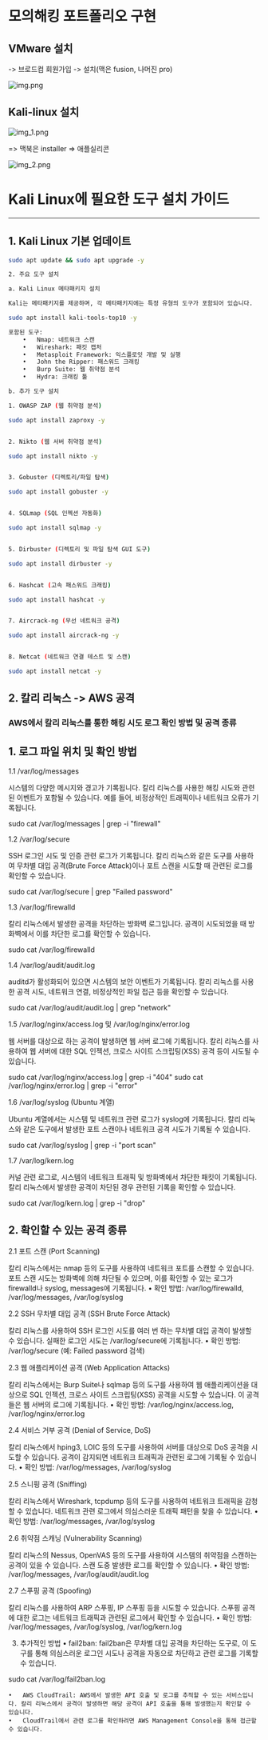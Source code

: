 # 모의해킹 포트폴리오 구현

## VMware 설치
-> 브로드컴 회원가입 -> 설치(맥은 fusion, 나머진 pro)

![img.png](../img/2024/vmware.png)

## Kali-linux 설치
![img_1.png](../img/2024/kali.png)

=> 맥북은 installer => 애플실리콘

![img_2.png](../img/2024/kalirun.png)

# Kali Linux에 필요한 도구 설치 가이드


---

## 1. Kali Linux 기본 업데이트



```bash
sudo apt update && sudo apt upgrade -y

2. 주요 도구 설치

a. Kali Linux 메타패키지 설치

Kali는 메타패키지를 제공하며, 각 메타패키지에는 특정 유형의 도구가 포함되어 있습니다.

sudo apt install kali-tools-top10 -y

포함된 도구:
	•	Nmap: 네트워크 스캔
	•	Wireshark: 패킷 캡처
	•	Metasploit Framework: 익스플로잇 개발 및 실행
	•	John the Ripper: 패스워드 크래킹
	•	Burp Suite: 웹 취약점 분석
	•	Hydra: 크래킹 툴

b. 추가 도구 설치

1. OWASP ZAP (웹 취약점 분석)

sudo apt install zaproxy -y


2. Nikto (웹 서버 취약점 분석)

sudo apt install nikto -y


3. Gobuster (디렉토리/파일 탐색)

sudo apt install gobuster -y


4. SQLmap (SQL 인젝션 자동화)

sudo apt install sqlmap -y


5. Dirbuster (디렉토리 및 파일 탐색 GUI 도구)

sudo apt install dirbuster -y


6. Hashcat (고속 패스워드 크래킹)

sudo apt install hashcat -y


7. Aircrack-ng (무선 네트워크 공격)

sudo apt install aircrack-ng -y


8. Netcat (네트워크 연결 테스트 및 스캔)

sudo apt install netcat -y
```

## 2. 칼리 리눅스 -> AWS 공격

### AWS에서 칼리 리눅스를 통한 해킹 시도 로그 확인 방법 및 공격 종류

## 1. 로그 파일 위치 및 확인 방법

1.1 /var/log/messages

시스템의 다양한 메시지와 경고가 기록됩니다. 칼리 리눅스를 사용한 해킹 시도와 관련된 이벤트가 포함될 수 있습니다. 예를 들어, 비정상적인 트래픽이나 네트워크 오류가 기록됩니다.

sudo cat /var/log/messages | grep -i "firewall"

1.2 /var/log/secure

SSH 로그인 시도 및 인증 관련 로그가 기록됩니다. 칼리 리눅스와 같은 도구를 사용하여 무차별 대입 공격(Brute Force Attack)이나 포트 스캔을 시도할 때 관련된 로그를 확인할 수 있습니다.

sudo cat /var/log/secure | grep "Failed password"

1.3 /var/log/firewalld

칼리 리눅스에서 발생한 공격을 차단하는 방화벽 로그입니다. 공격이 시도되었을 때 방화벽에서 이를 차단한 로그를 확인할 수 있습니다.

sudo cat /var/log/firewalld

1.4 /var/log/audit/audit.log

auditd가 활성화되어 있으면 시스템의 보안 이벤트가 기록됩니다. 칼리 리눅스를 사용한 공격 시도, 네트워크 연결, 비정상적인 파일 접근 등을 확인할 수 있습니다.

sudo cat /var/log/audit/audit.log | grep "network"

1.5 /var/log/nginx/access.log 및 /var/log/nginx/error.log

웹 서버를 대상으로 하는 공격이 발생하면 웹 서버 로그에 기록됩니다. 칼리 리눅스를 사용하여 웹 서버에 대한 SQL 인젝션, 크로스 사이트 스크립팅(XSS) 공격 등이 시도될 수 있습니다.

sudo cat /var/log/nginx/access.log | grep -i "404"
sudo cat /var/log/nginx/error.log | grep -i "error"

1.6 /var/log/syslog (Ubuntu 계열)

Ubuntu 계열에서는 시스템 및 네트워크 관련 로그가 syslog에 기록됩니다. 칼리 리눅스와 같은 도구에서 발생한 포트 스캔이나 네트워크 공격 시도가 기록될 수 있습니다.

sudo cat /var/log/syslog | grep -i "port scan"

1.7 /var/log/kern.log

커널 관련 로그로, 시스템의 네트워크 트래픽 및 방화벽에서 차단한 패킷이 기록됩니다. 칼리 리눅스에서 발생한 공격이 차단된 경우 관련된 기록을 확인할 수 있습니다.

sudo cat /var/log/kern.log | grep -i "drop"

## 2. 확인할 수 있는 공격 종류

2.1 포트 스캔 (Port Scanning)

칼리 리눅스에서는 nmap 등의 도구를 사용하여 네트워크 포트를 스캔할 수 있습니다. 포트 스캔 시도는 방화벽에 의해 차단될 수 있으며, 이를 확인할 수 있는 로그가 firewalld나 syslog, messages에 기록됩니다.
•	확인 방법: /var/log/firewalld, /var/log/messages, /var/log/syslog

2.2 SSH 무차별 대입 공격 (SSH Brute Force Attack)

칼리 리눅스를 사용하여 SSH 로그인 시도를 여러 번 하는 무차별 대입 공격이 발생할 수 있습니다. 실패한 로그인 시도는 /var/log/secure에 기록됩니다.
•	확인 방법: /var/log/secure (예: Failed password 검색)

2.3 웹 애플리케이션 공격 (Web Application Attacks)

칼리 리눅스에서는 Burp Suite나 sqlmap 등의 도구를 사용하여 웹 애플리케이션을 대상으로 SQL 인젝션, 크로스 사이트 스크립팅(XSS) 공격을 시도할 수 있습니다. 이 공격들은 웹 서버의 로그에 기록됩니다.
•	확인 방법: /var/log/nginx/access.log, /var/log/nginx/error.log

2.4 서비스 거부 공격 (Denial of Service, DoS)

칼리 리눅스에서 hping3, LOIC 등의 도구를 사용하여 서버를 대상으로 DoS 공격을 시도할 수 있습니다. 공격이 감지되면 네트워크 트래픽과 관련된 로그에 기록될 수 있습니다.
•	확인 방법: /var/log/messages, /var/log/syslog

2.5 스니핑 공격 (Sniffing)

칼리 리눅스에서 Wireshark, tcpdump 등의 도구를 사용하여 네트워크 트래픽을 감청할 수 있습니다. 네트워크 관련 로그에서 의심스러운 트래픽 패턴을 찾을 수 있습니다.
•	확인 방법: /var/log/messages, /var/log/syslog

2.6 취약점 스캐닝 (Vulnerability Scanning)

칼리 리눅스의 Nessus, OpenVAS 등의 도구를 사용하여 시스템의 취약점을 스캔하는 공격이 있을 수 있습니다. 스캔 도중 발생한 로그를 확인할 수 있습니다.
•	확인 방법: /var/log/messages, /var/log/audit/audit.log

2.7 스푸핑 공격 (Spoofing)

칼리 리눅스를 사용하여 ARP 스푸핑, IP 스푸핑 등을 시도할 수 있습니다. 스푸핑 공격에 대한 로그는 네트워크 트래픽과 관련된 로그에서 확인할 수 있습니다.
•	확인 방법: /var/log/messages, /var/log/syslog, /var/log/kern.log

3. 추가적인 방법
   •	fail2ban: fail2ban은 무차별 대입 공격을 차단하는 도구로, 이 도구를 통해 의심스러운 로그인 시도나 공격을 자동으로 차단하고 관련 로그를 기록할 수 있습니다.

sudo cat /var/log/fail2ban.log


	•	AWS CloudTrail: AWS에서 발생한 API 호출 및 로그를 추적할 수 있는 서비스입니다. 칼리 리눅스에서 공격이 발생하면 해당 공격이 API 호출을 통해 발생했는지 확인할 수 있습니다.
	•	CloudTrail에서 관련 로그를 확인하려면 AWS Management Console을 통해 접근할 수 있습니다.



